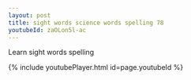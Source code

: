 ```yaml
---
layout: post
title: sight words science words spelling 78
youtubeId: zaOLon5l-ac
---
```

 
 
Learn sight words spelling
 
 
 
 
{% include youtubePlayer.html id=page.youtubeId %}
 
 

